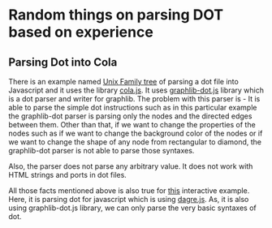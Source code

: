 # Random things on parsing DOT based on experience

## Parsing Dot into Cola
There is an example named [Unix Family tree](https://ialab.it.monash.edu/webcola/examples/unix.html) of parsing a dot file into Javascript and it uses the library [cola.js](https://ialab.it.monash.edu/webcola/). It uses [graphlib-dot.js](https://github.com/dagrejs/graphlib-dot) library which is a dot parser and writer for graphlib. The problem with this parser is - It is able to parse the simple dot instructions such as in this particular example the graphlib-dot parser is parsing only the nodes and the directed edges between them. Other than that, if we want to change the properties of the nodes such as if we want to change the background color of the nodes or if we want to change the shape of any node from rectangular to diamond, the graphlib-dot parser is not able to parse those syntaxes. 

Also, the parser does not parse any arbitrary value. It does not work with HTML strings and ports in dot files. 

All those facts mentioned above is also true for [this](https://github.com/dagrejs/dagre-d3/blob/master/demo/interactive-demo.html) interactive example. Here, it is parsing dot for javascript which is using [dagre.js](https://github.com/dagrejs/dagre/wiki). As, it is also using graphlib-dot.js library, we can only parse the very basic syntaxes of dot. 

